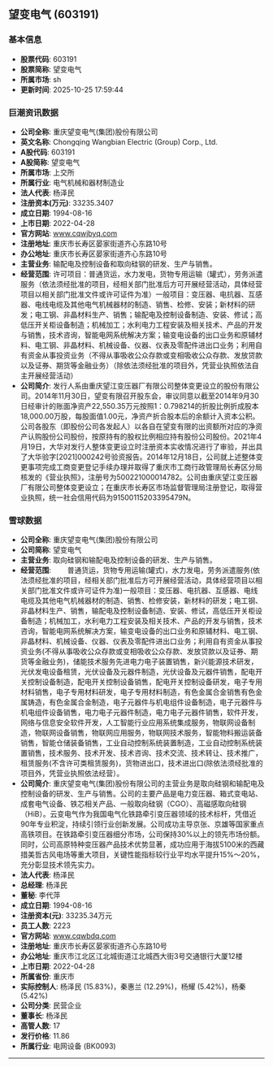 ## 望变电气 (603191)

### 基本信息

- **股票代码**: 603191
- **股票简称**: 望变电气
- **所属市场**: sh
- **更新时间**: 2025-10-25 17:59:44

### 巨潮资讯数据

- **公司全称**: 重庆望变电气(集团)股份有限公司
- **英文名称**: Chongqing Wangbian Electric (Group) Corp., Ltd.
- **A股代码**: 603191
- **A股简称**: 望变电气
- **所属市场**: 上交所
- **所属行业**: 电气机械和器材制造业
- **法人代表**: 杨泽民
- **注册资本(万元)**: 33235.3407
- **成立日期**: 1994-08-16
- **上市日期**: 2022-04-28
- **官方网站**: www.cqwjbyq.com
- **注册地址**: 重庆市长寿区晏家街道齐心东路10号
- **办公地址**: 重庆市长寿区晏家街道齐心东路10号
- **主营业务**: 输配电及控制设备和取向硅钢的研发、生产与销售。
- **经营范围**: 许可项目：普通货运，水力发电，货物专用运输（罐式），劳务派遣服务（依法须经批准的项目，经相关部门批准后方可开展经营活动，具体经营项目以相关部门批准文件或许可证件为准）一般项目：变压器、电抗器、互感器、电线电缆及其他电气机械器材的制造、销售、检修、安装；新材料的研发；电工钢、非晶材料生产、销售；输配电及控制设备制造、安装、修试；高低压开关柜设备制造；机械加工；水利电力工程安装及相关技术、产品的开发与销售，技术咨询，智能电网系统解决方案；输变电设备的出口业务和原辅材料、电工钢、非晶材料、机械设备、仪器、仪表及零配件进出口业务；利用自有资金从事投资业务（不得从事吸收公众存款或变相吸收公众存款、发放贷款以及证券、期货等金融业务）（除依法须经批准的项目外，凭营业执照依法自主开展经营活动）
- **公司简介**: 发行人系由重庆望江变压器厂有限公司整体变更设立的股份有限公司。2014年11月30日，望变有限召开股东会，审议同意以截至2014年9月30日经审计的账面净资产22,550.35万元按照1：0.798214的折股比例折成股本18,000.00万股，每股面值1.00元，净资产折合股本后的余额计入资本公积。公司各股东（即股份公司各发起人）以各自在望变有限的出资额所对应的净资产认购股份公司股份，按原持有的股权比例相应持有股份公司股份。2021年4月19日，大华对发行人整体变更设立时注册资本实收情况进行了审验，并出具了大华验字[2021]000242号验资报告。2014年12月18日，公司就上述整体变更事项完成工商变更登记手续办理并取得了重庆市工商行政管理局长寿区分局核发的《营业执照》，注册号为500221000014782。公司由重庆望江变压器厂有限公司整体变更设立；在重庆市长寿区市场监督管理局注册登记，取得营业执照，统一社会信用代码为91500115203395479N。

### 雪球数据

- **公司全称**: 重庆望变电气(集团)股份有限公司
- **公司简称**: 望变电气
- **主营业务**: 取向硅钢和输配电及控制设备的研发、生产与销售。
- **经营范围**: 　　普通货运，货物专用运输(罐式)，水力发电，劳务派遣服务(依法须经批准的项目，经相关部门批准后方可开展经营活动，具体经营项目以相关部门批准文件或许可证件为准)一般项目：变压器、电抗器、互感器、电线电缆及其他电气机械器材的制造、销售、检修安装，新材料的研发；电工钢、非晶材料生产、销售，输配电及控制设备制造、安装、修试，高低压开关柜设备制造；机械加工，水利电力工程安装及相关技术、产品的开发与销售，技术咨询，智能电网系统解决方案，输变电设备的出口业务和原辅材料、电工钢、非晶材料、机械设备、仪器、仪表及零配件进出口业务；利用自有资金从事投资业务(不得从事吸收公众存款或变相吸收公众存款、发放贷款以及证券、期货等金融业务)，储能技术服务先进电力电子装置销售，新兴能源技术研发，光伏发电设备租赁，光伏设备及元器件制造，光伏设备及元器件销售，配电开关控制设备制造，配电开关控制设备销售，配电开关控制设备研发，电子专用材料销售，电子专用材料研发，电子专用材料制造，有色金属合金销售有色金属铸造，有色金属合金制造，电子元器件与机电组件设备制造，电子元器件与机电组件设备销售，电力电子元器件制造，电力电子元器件销售，软件开发，网络与信息安全软件开发，人工智能行业应用系统集成服务，物联网设备制造，物联网设备销售，物联网应用服务，物联网技术服务，智能物料搬运装备销售，智能仓储装备销售，工业自动控制系统装置制造，工业自动控制系统装置销售，技术服务、技术开发、技术咨询、技术交流、技术转让、技术推广，租赁服务(不含许可类租赁服务)，货物进出口，技术进出口(除依法须经批准的项目外，凭营业执照依法经营）。
- **公司简介**: 重庆望变电气(集团)股份有限公司的主营业务是取向硅钢和输配电及控制设备的研发、生产与销售。公司的主要产品是电力变压器、箱式变电站、成套电气设备、铁芯相关产品、一般取向硅钢（CGO）、高磁感取向硅钢（HiB）。云变电气作为我国电气化铁路牵引变压器领域的技术标杆，凭借近90年专业积淀，持续引领行业创新发展。公司成功主导京张、京雄等国家重点高铁项目。在铁路牵引变压器细分市场，公司保持30%以上的领先市场份额。同时，公司高原特种变压器产品技术优势显著，成功应用于海拔5100米的西藏措美哲古风电场等重大项目，关键性能指标较行业平均水平提升15%～20%，充分彰显技术领先实力。
- **法人代表**: 杨泽民
- **总经理**: 杨泽民
- **董秘**: 李代萍
- **成立日期**: 1994-08-16
- **注册资本(元)**: 33235.34万元
- **员工人数**: 2223
- **官方网站**: www.cqwbdq.com
- **注册地址**: 重庆市长寿区晏家街道齐心东路10号
- **办公地址**: 重庆市江北区江北城街道江北城西大街3号交通银行大厦12楼
- **上市日期**: 2022-04-28
- **所属省份**: 重庆市
- **实际控制人**: 杨泽民 (15.83%)，秦惠兰 (12.29%)，杨耀 (5.42%)，杨秦 (5.42%)
- **公司分类**: 民营企业
- **董事长**: 杨泽民
- **高管人数**: 17
- **发行价格**: 11.86
- **所属行业**: 电网设备 (BK0093)

---